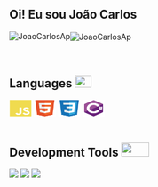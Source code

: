 ## Oi! Eu sou João Carlos

<div>
	<p>
		<img align="left" src="https://github-readme-stats.vercel.app/api/top-langs/?username=JoaoCarlosAp&layout=compact&theme=slateorange" alt="JoaoCarlosAp" />
  		<img align="center" src="https://github-readme-stats.vercel.app/api?username=JoaoCarlosAp&show_icons=true&theme=slateorange" alt="JoaoCarlosAp" />
	</p>
</div>
<div style="display: inline_block; width: 50%"><br>
  <h2>Languages
    <img src = "https://media2.giphy.com/media/QssGEmpkyEOhBCb7e1/giphy.gif?cid=ecf05e47a0n3gi1bfqntqmob8g9aid1oyj2wr3ds3mg700bl&rid=giphy.gif" width = "30px" height="22px">
  </h2>
  <img align="center" alt="JoaoCarlosAp" height="30" width="40" src="https://raw.githubusercontent.com/devicons/devicon/master/icons/javascript/javascript-plain.svg">
  <img align="center" alt="JoaoCarlosAp-HTML" height="30" width="40" src="https://raw.githubusercontent.com/devicons/devicon/master/icons/html5/html5-original.svg">
  <img align="center" alt="JoaoCarlosAp-CSS" height="30" width="40" src="https://raw.githubusercontent.com/devicons/devicon/master/icons/css3/css3-original.svg">
  <img align="center" alt="JoaoCarlosAp-Csharp" height="30" width="40" src="https://raw.githubusercontent.com/devicons/devicon/master/icons/csharp/csharp-original.svg">
</div>
<div style="display: inline_block; width: 50%"><br>
  <h2>Development Tools
	  <img src = "https://media.giphy.com/media/jSKBmKkvo2dPQQtsR1/source.gif" width = 50px height="25px">
  </h2> 
    <img src="https://img.shields.io/badge/Visual_Studio_Code-0078D4?style=for-the-badge&logo=visual%20studio%20code&logoColor=white" height="32"/> 
    <img src="https://img.shields.io/badge/Visual_Studio-5C2D91?style=for-the-badge&logo=visual%20studio&logoColor=white" height="32"/> 
    <img src="https://img.shields.io/badge/unity-000000?style=for-the-badge&logo=unity&logoColor=white" height="32"/>
</div>
  
